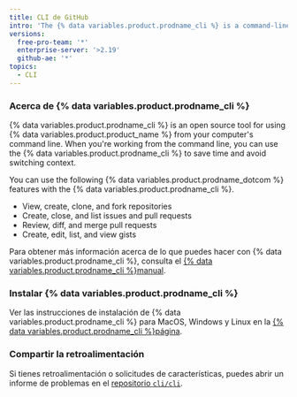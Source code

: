 ```yaml
---
title: CLI de GitHub
intro: 'The {% data variables.product.prodname_cli %} is a command-line tool for using {% data variables.product.product_name %} features on your computer.'
versions:
  free-pro-team: '*'
  enterprise-server: '>2.19'
  github-ae: '*'
topics:
  - CLI
---
```


### Acerca de {% data variables.product.prodname_cli %}

{% data variables.product.prodname_cli %} is an open source tool for using {% data variables.product.product_name %} from your computer's command line. When you're working from the command line, you can use the {% data variables.product.prodname_cli %} to save time and avoid switching context.

You can use the following {% data variables.product.prodname_dotcom %} features with the {% data variables.product.prodname_cli %}.

- View, create, clone, and fork repositories
- Create, close, and list issues and pull requests
- Review, diff, and merge pull requests
- Create, edit, list, and view gists

Para obtener más información acerca de lo que puedes hacer con {% data variables.product.prodname_cli %}, consulta el [{% data variables.product.prodname_cli %}manual](https://cli.github.com/manual).

### Instalar {% data variables.product.prodname_cli %}

Ver las instrucciones de instalación de {% data variables.product.prodname_cli %} para MacOS, Windows y Linux en la [{% data variables.product.prodname_cli %}página](https://cli.github.com).

### Compartir la retroalimentación

Si tienes retroalimentación o solicitudes de características, puedes abrir un informe de problemas en el [repositorio `cli/cli`](https://github.com/cli/cli).
